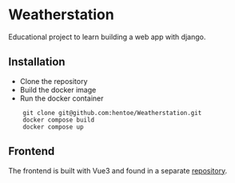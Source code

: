 # Weatherstation

Educational project to learn building a web app with django.

## Installation

- Clone the repository
- Build the docker image
- Run the docker container

```
    git clone git@github.com:hentoe/Weatherstation.git
    docker compose build
    docker compose up
```

## Frontend

The frontend is built with Vue3 and found in a separate [repository](https://github.com/hentoe/WeatherstationUI).
